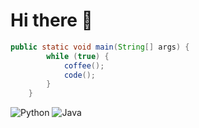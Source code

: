 # Hi there 👋

```java
public static void main(String[] args) {
        while (true) {
            coffee();
            code();
        }
    }
```

![Python](https://img.shields.io/badge/Python-3776AB?style=for-the-badge&logo=python&logoColor=white)
![Java](https://img.shields.io/badge/Java-ED8B00?style=for-the-badge&logo=java&logoColor=white)
